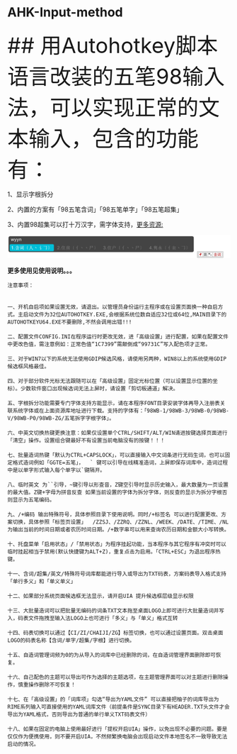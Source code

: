 # AHK-Input-method

<font size=28>## 用Autohotkey脚本语言改装的五笔98输入法，可以实现正常的文本输入，包含的功能有：</font>


1、显示字根拆分

2、内置的方案有「98五笔含词」「98五笔单字」「98五笔超集」

3、内置98超集可以打十万汉字，需字体支持，[更多资源:](http://98wb.ys168.com/ "98五笔资源库")

![效果图](https://github.com/OnchiuLee/AHK-Input-method/blob/master/Font/%E5%AD%97%E4%BD%93%E6%94%AF%E6%8C%81/%E6%95%88%E6%9E%9C%E5%9B%BE.png)

**更多使用见使用说明。。。**

```
注意事项：


一、开机自启项如果设置无效，请退出。以管理员身份运行主程序或在设置页面换一种自启方式。主启动文件为32位AUTOHOTKEY.EXE,会根据系统位数自适应32位或64位,MAIN目录下的AUTOHOTKEYU64.EXE不要删除,不然会调用出错!!!

二、配置文件CONFIG.INI在程序运行时更改无效，进「高级设置」进行配置，如果在配置文件中更改色值，需注意例如：正常色值“1C7399”需颠倒成“99731C”写入配色项才正常。

三、对于WIN7以下的系统无法使用GDIP候选风格，请使用另两种，WIN8以上的系统使用GDIP候选框风格最佳。

四、对于部分软件光标无法跟随可以在「高级设置」固定光标位置（可以设置显示位置的坐标）。少数软件窗口出现候选词无法上屏时，请设置「剪切板通道」解决。

五、字根拆分功能需要专门字体支持方能显示，请在本程序FONT目录安装字体再导入注册表关联系统字体或在上面资源库地址进行下载。支持的字体有：「98WB-1/98WB-3/98WB-0/98WB-V/98WB-P0/98WB-ZG/五笔拆字字根字体」。

六、中英文切换热键更换注意：如果仅设置单个CTRL/SHIFT/ALT/WIN请进按键选择页面进行「清空」操作。设置组合键最好不有设置当前电脑没有的按键！！！

七、批量造词热键「默认为CTRL+CAPSLOCK」，可以直接输入中文词条进行无码生词，也可以固定格式造词例如「GGTE=五笔」，  ` 键可以引导在线精准造词，上屏即保存词库中，造词过程中是以单字形式输入每个单字以`键隔开。

八、临时英文 为``引导，~键引导以形查音，Z键空引导时显示历史输入，最大数量为一页设置的最大值。Z键+字母为拼音反查 如果当前设置的字体为拆分字体，则反查的显示为拆分字根否则显示为五笔编码。

九、/+编码 输出特殊符号，具体参照目录下使用说明。同时/+标签名 可以进行配置更改、方案切换，具体参照「标签页设置」  /ZZSJ、/ZZRQ、/ZZNL、/WEEK、/DATE、/TIME、/NL 为输出当前的时间日期或者农历时间日期。/+数字串可以用来查询农历日期和金额大小写转换。

十、托盘菜单「启用状态」/「禁用状态」为程序挂起功能，当本程序与其它程序有冲突时可以临时挂起相当于禁用(默认快捷键为ALT+Z)，重复点击为启用。「CTRL+ESC」为退出程序热键。

十一、含词/超集/英文/特殊符号词库都能进行导入或导出为TXT码表，方案码表导入格式支持「单行多义」和「单义单义」

十二、如果部分系统页面候选框无法显示，请开启UIA 提升候选框层级显示权限

十三、大批量造词可以把批量无编码的词条TXT文本拖至桌面LOGO上即可进行大批量造词并写
入，码表文件拖拽至输入法LOGO上也可进行「多义」与「单义」格式互转

十四、码表切换可以通过【CI/ZI/CHAIJI/ZG】标签切换，也可以通过设置页面。双击桌面LOGO的码表名称【含词/单字/超集/字根】进行切换。

十五、自造词管理词频为0的为从导入的词库中已经删除的词，在自造词管理界面删除即可恢复。

十六、自己配色的主题可以导出可作为选择的主题选项，在主题管理界面可以对主题进行删除操作，慎重操作删除不可恢复！

十七、在「高级设置」的「词库项」勾选“导出为YAML文件” 可以直接把柚子的词库导出为RIME系列输入可直接使用的YAML词库文件（前提条件是SYNC目录下有HEADER.TXT头文件才会导出为YAML格式，否则导出为普通的单行单义TXT码表文件）

十八、如果在固定的电脑上使用最好进行「提权开启UIA」操作，以免出现不必要的问题。要是仅仅作为便携使用，则不要开启UIA，不然频繁换电脑会出现启动文件本地签名不一致导致无法启动的情况。

```
